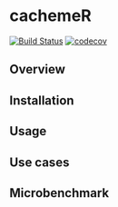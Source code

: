 # cachemeR

[![Build Status](https://travis-ci.org/Tazovsky/cachemeR.svg?branch=devel)](https://travis-ci.org/Tazovsky/cachemeR)
[![codecov](https://codecov.io/gh/Tazovsky/cachemeR/branch/devel/graph/badge.svg)](https://codecov.io/gh/Tazovsky/cachemeR)

## Overview

## Installation

## Usage

## Use cases

## Microbenchmark
